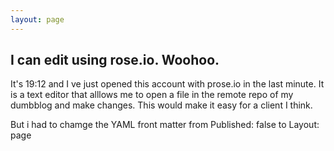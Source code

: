 ```yaml
---
layout: page
---
```


## I can edit using rose.io. Woohoo.

It's 19:12 and I ve just opened this account with prose.io in the last minute. It is a text editor that alllows me to open a file in the remote repo of my dumbblog and make changes. This would make it easy for a client I think.

But i had to chamge the YAML front matter from Published: false to Layout: page


